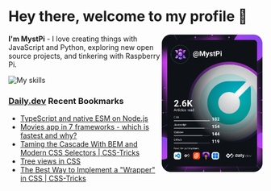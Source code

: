 # Hey there, welcome to my profile 👋

<a href="https://app.daily.dev/MystPi"><img src="https://github.com/MystPi/MystPi/blob/main/devcard.svg" width="200" alt="MystPi's Dev Card" align="right"/></a>

**I'm MystPi** - I love creating things with JavaScript and Python, exploring new open source projects, and tinkering with Raspberry Pi.

![My skills](https://skillicons.dev/icons?i=svelte,js,html,css,py,raspberrypi,react,tailwind)

### [Daily.dev](https://daily.dev) Recent Bookmarks
<!-- daily.dev BOOKMARKS:START -->
- [TypeScript and native ESM on Node.js](https://app.daily.dev/posts/FQLgBGhHp?utm_source=rss&utm_medium=bookmarks&utm_campaign=Itr6mLfRdMms0HCyePtl9)
- [Movies app in 7 frameworks - which is fastest and why?](https://app.daily.dev/posts/n-vv83XEz?utm_source=rss&utm_medium=bookmarks&utm_campaign=Itr6mLfRdMms0HCyePtl9)
- [Taming the Cascade With BEM and Modern CSS Selectors | CSS-Tricks](https://app.daily.dev/posts/TLouwcr2a?utm_source=rss&utm_medium=bookmarks&utm_campaign=Itr6mLfRdMms0HCyePtl9)
- [Tree views in CSS](https://app.daily.dev/posts/AVezoul6G?utm_source=rss&utm_medium=bookmarks&utm_campaign=Itr6mLfRdMms0HCyePtl9)
- [The Best Way to Implement a &quot;Wrapper&quot; in CSS | CSS-Tricks](https://app.daily.dev/posts/MZx--TEyP?utm_source=rss&utm_medium=bookmarks&utm_campaign=Itr6mLfRdMms0HCyePtl9)
<!-- daily.dev BOOKMARKS:END -->

